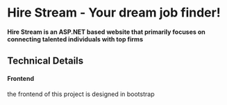 # Hire Stream - Your dream job finder!

**Hire Stream is an ASP.NET based website that primarily focuses on connecting talented individuals with top firms**

## Technical Details

#### Frontend

the frontend of this project is designed in bootstrap
